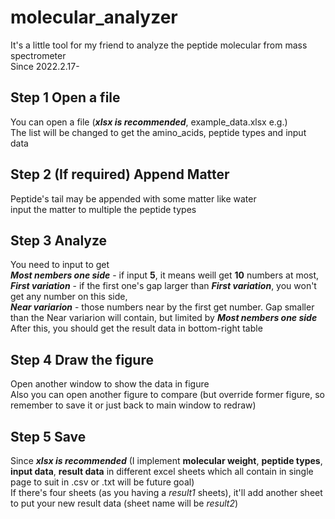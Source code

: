 # molecular_analyzer
It's a little tool for my friend to analyze the peptide molecular from mass spectrometer<br>
Since 2022.2.17-

## Step 1 Open a file
You can open a file (***xlsx is recommended***, example_data.xlsx e.g.)<br>
The list will be changed to get the amino_acids, peptide types and input data

## Step 2 (If required) Append Matter
Peptide's tail may be appended with some matter like water<br>
input the matter to multiple the peptide types

## Step 3 Analyze
You need to input to get<br>
***Most nembers one side*** - if input **5**, it means weill get **10** numbers at most,<br>
***First variation*** - if the first one's gap larger than ***First variation***, you won't get any number on this side,<br>
***Near variarion*** - those numbers near by the first get number. Gap smaller than the Near variarion will contain, but limited by ***Most nembers one side***<br>
After this, you should get the result data in bottom-right table

## Step 4 Draw the figure
Open another window to show the data in figure<br>
Also you can open another figure to compare (but override former figure, so remember to save it or just back to main window to redraw)<br>

## Step 5 Save
Since ***xlsx is recommended*** (I implement **molecular weight**, **peptide types**, **input data**, **result data** in different excel sheets which all contain in single page to suit in .csv or .txt will be future goal)<br>
If there's four sheets (as you having a *result1* sheets), it'll add another sheet to put your new result data (sheet name will be *result2*)
